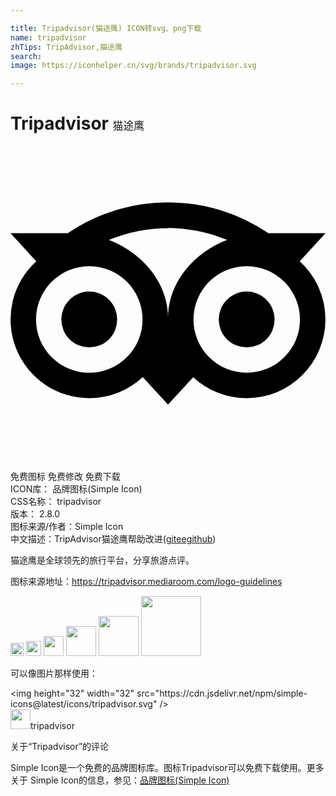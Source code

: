 ```yaml
---

title: Tripadvisor(猫途鹰) ICON转svg、png下载
name: tripadvisor
zhTips: TripAdvisor,猫途鹰
search: 
image: https://iconhelper.cn/svg/brands/tripadvisor.svg

---
```


# Tripadvisor  <small style="font-size: 60%;font-weight: 100">猫途鹰</small>

<div id="svg" class="svg-wrap">
<svg role="img" viewBox="0 0 24 24" xmlns="http://www.w3.org/2000/svg"><title>Tripadvisor icon</title><path d="M12.006 4.295c-2.67 0-5.338.784-7.645 2.353H0l1.963 2.135a5.997 5.997 0 0 0 4.04 10.43 5.976 5.976 0 0 0 4.075-1.6L12 19.705l1.922-2.09a5.972 5.972 0 0 0 4.072 1.598 6 6 0 0 0 6-5.998 5.982 5.982 0 0 0-1.957-4.432L24 6.648h-4.35a13.573 13.573 0 0 0-7.644-2.353zM12 6.255c1.531 0 3.063.303 4.504.903C13.943 8.138 12 10.43 12 13.1c0-2.671-1.942-4.962-4.504-5.942A11.72 11.72 0 0 1 12 6.256zM6.002 9.157a4.059 4.059 0 1 1 0 8.118 4.059 4.059 0 0 1 0-8.118zm11.992.002a4.057 4.057 0 1 1 .003 8.115 4.057 4.057 0 0 1-.003-8.115zm-11.992 1.93a2.128 2.128 0 0 0 0 4.256 2.128 2.128 0 0 0 0-4.256zm11.992 0a2.128 2.128 0 0 0 0 4.256 2.128 2.128 0 0 0 0-4.256z"/></svg>
</div>
<detail full-name='tripadvisor'></detail>

<div class="detail-page">
<p>
<span><span class="badge-success badge">免费图标</span> <span class="badge-success badge">免费修改</span>  <span class="badge-success badge">免费下载</span> </span>
<br/>
<span>
ICON库：
<span class="badge-secondary badge">品牌图标(Simple Icon)</span> 
</span>
<br/>
<span>
CSS名称：
<span class="badge-secondary badge">tripadvisor</span> 
</span>

<br/>
<span>
版本：
<span class="badge-secondary badge">2.8.0</span> 
</span>
<br/>
<span>图标来源/作者：<span class="badge-light badge">Simple Icon</span></span> 
<br/>
<span class="zh-detail">中文描述：<span class="badge-primary badge">TripAdvisor</span><span class="badge-primary badge">猫途鹰</span><span class="help-link"><span>帮助改进</span>(<a href="https://gitee.com/liuwave/icon-helper/edit/master/json/brands/tripadvisor.json" target="_blank" rel="noopener noreferrer">gitee</a><a href="https://github.com/liuwave/icon-helper/edit/master/json/brands/tripadvisor.json" target="_blank" rel="noopener noreferrer">github</a></span>)</span><br/>
</p>
</div><div class="description description alert alert-light"><p>猫途鹰是全球领先的旅行平台，分享旅游点评。</p><p>图标来源地址：<a href="https://tripadvisor.mediaroom.com/logo-guidelines" target="_blank" rel="noopener noreferrer">https://tripadvisor.mediaroom.com/logo-guidelines</a></p></div>
<div class="alert alert-dark">
<img height="21" width="21" src="https://cdn.jsdelivr.net/npm/simple-icons@latest/icons/tripadvisor.svg" />
<img height="24" width="24" src="https://cdn.jsdelivr.net/npm/simple-icons@latest/icons/tripadvisor.svg" />
<img height="32" width="32" src="https://cdn.jsdelivr.net/npm/simple-icons@latest/icons/tripadvisor.svg" />
<img height="48" width="48" src="https://cdn.jsdelivr.net/npm/simple-icons@latest/icons/tripadvisor.svg" />
<img height="64" width="64" src="https://cdn.jsdelivr.net/npm/simple-icons@latest/icons/tripadvisor.svg" />
<img height="96" width="96" src="https://cdn.jsdelivr.net/npm/simple-icons@latest/icons/tripadvisor.svg" />

</div>
<div>
  <p>可以像图片那样使用：    
  </p>
  <div class="alert alert-primary" style="font-size: 14px">
    &lt;img height="32" width="32" src="https://cdn.jsdelivr.net/npm/simple-icons@latest/icons/tripadvisor.svg" /&gt;
    <copy-btn content='<img height="32" width="32" src="https://cdn.jsdelivr.net/npm/simple-icons@latest/icons/tripadvisor.svg" />'></copy-btn>
  </div>
  <div class="alert alert-secondary">
    <img height="32" width="32" src="https://cdn.jsdelivr.net/npm/simple-icons@latest/icons/tripadvisor.svg" />tripadvisor
    <copy-btn content="tripadvisor" btn-title="复制图标名称"></copy-btn>
  </div>
</div>

<Vssue title="关于“Tripadvisor”的评论" >关于“Tripadvisor”的评论</Vssue>


<div><p>Simple Icon是一个免费的品牌图标库。图标Tripadvisor可以免费下载使用。更多关于  Simple Icon的信息，参见：<a target="_blank" href="https://iconhelper.cn/brands.html">品牌图标(Simple Icon)</a>
</p></div>
